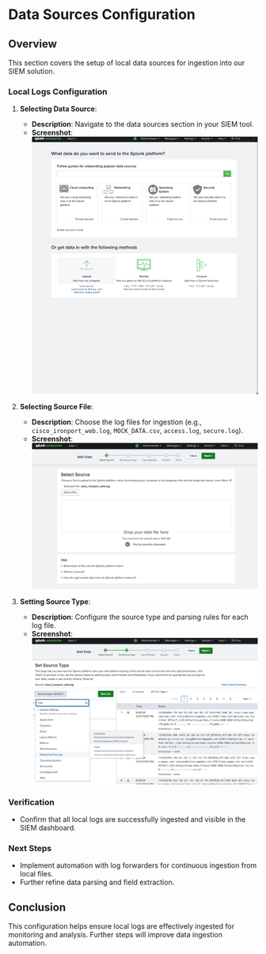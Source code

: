 # Data Sources Configuration

## Overview
This section covers the setup of local data sources for ingestion into our SIEM solution.

### Local Logs Configuration

1. **Selecting Data Source**:
   - **Description**: Navigate to the data sources section in your SIEM tool.
   - **Screenshot**:
     ![Selecting Data Source](../screenshots/data_ingestion/Selecting_Data_Source.png)

2. **Selecting Source File**:
   - **Description**: Choose the log files for ingestion (e.g., `cisco_ironport_web.log`, `MOCK_DATA.csv`, `access.log`, `secure.log`).
   - **Screenshot**:
     ![Selecting Source File](../screenshots/data_ingestion/Selecting_Source_File.png)

3. **Setting Source Type**:
   - **Description**: Configure the source type and parsing rules for each log file.
   - **Screenshot**:
     ![Setting Source Type](../screenshots/data_ingestion/Setting_Source_Type.png)

### Verification
- Confirm that all local logs are successfully ingested and visible in the SIEM dashboard.

### Next Steps
- Implement automation with log forwarders for continuous ingestion from local files.
- Further refine data parsing and field extraction.

## Conclusion
This configuration helps ensure local logs are effectively ingested for monitoring and analysis. Further steps will improve data ingestion automation.
